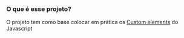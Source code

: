 ### O que é esse projeto?

O projeto tem como base colocar em prática os <a href="https://developer.mozilla.org/pt-BR/docs/Web/API/Web_components/Using_custom_elements">Custom elements</a> do Javascript

